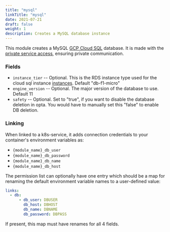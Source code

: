 ```yaml
---
title: "mysql"
linkTitle: "mysql"
date: 2021-07-21
draft: false
weight: 1
description: Creates a MySQL database instance
---
```


This module creates a MySQL [GCP Cloud SQL](https://cloud.google.com/sql/docs/introduction) database. It is made with
the [private service access](https://cloud.google.com/vpc/docs/private-services-access), ensuring private communication.

### Fields

- `instance_tier` -- Optional. This is the RDS instance type used for the cloud sql instance [instances](https://cloud.google.com/sql/pricing).
  Default "db-f1-micro"
- `engine_version` -- Optional. The major version of the database to use. Default 11
- `safety` -- Optional. Set to "true", if you want to disable the database deletion in opta. You would have to manually set this "false" to enable DB deletion.

### Linking

When linked to a k8s-service, it adds connection credentials to your container's environment variables as:

- `{module_name}_db_user`
- `{module_name}_db_password`
- `{module_name}_db_name`
- `{module_name}_db_host`

The permission list can optionally have one entry which should be a map for renaming the default environment variable
names to a user-defined value:

```yaml
links:
  - db:
      - db_user: DBUSER
        db_host: DBHOST
        db_name: DBNAME
        db_password: DBPASS
```

If present, this map must have renames for all 4 fields.
